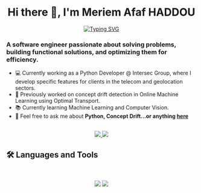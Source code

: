 <h1 align="center">
Hi there 👋, I'm Meriem Afaf HADDOU
</h1>

<p align='center'>
<a href="https://git.io/typing-svg"><img src="https://readme-typing-svg.herokuapp.com?font=Fira+Code&pause=1000&color=c77dff&width=500&lines=Software+Engineer+|+ML+Enthusiast;Fascinated+by+bridging+theory+and+code+!" alt="Typing SVG" /></a>
</p>

### A software engineer passionate about solving problems, building functional solutions, and optimizing them for efficiency.
- 💻 Currently working as a Python Developer @ Intersec Group, where I develop specific features for clients in the telecom and geolocation sectors.
- 🧠 Previously worked on concept drift detection in Online Machine Learning using Optimal Transport.
- 📚 Currently learning Machine Learning and Computer Vision.
- 💬 Feel free to ask me about **Python, Concept Drift...or anything [here](https://github.com/MeriemAfafHaddou/MeriemAfafHaddou/issues)**
<br>
<div align="center">
  <a href="jm_haddou@esi.dz">
    <img src="https://img.shields.io/badge/Gmail-333333?style=for-the-badge&logo=gmail&logoColor=red" />
  </a>
  <a href="https://www.linkedin.com/in/meriem-afaf-haddou-791964227/" target="_blank">
    <img src="https://img.shields.io/badge/LinkedIn-0077B5?style=for-the-badge&logo=linkedin&logoColor=white" target="_blank" />
  </a>
</div>

## 🛠️ Languages and Tools

<br>

<p align="center">
  <img src="https://skillicons.dev/icons?i=py,flask,git,aws,docker,linux,mysql,postman" />
  <img src="https://skillicons.dev/icons?i=tensorflow,arduino,raspberrypi,flutter" />
</p>

